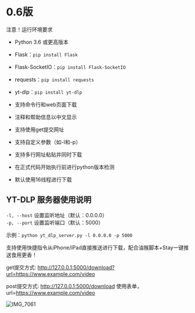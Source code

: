 # 0.6版

注意！运行环境要求
- Python 3.6 或更高版本
- Flask：`pip install Flask`
- Flask-SocketIO：`pip install Flask-SocketIO`
- requests：`pip install requests`
- yt-dlp：`pip install yt-dlp`

- 支持命令行和web页面下载
- 注释和帮助信息以中文显示
- 支持使用get提交网址
- 支持自定义参数（如-l和-p）
- 支持多行网址粘贴并同时下载
- 在正式代码开始执行前进行python版本检测
- 默认使用16线程进行下载

## YT-DLP 服务器使用说明

`-l, --host` 设置监听地址（默认：0.0.0.0）  
`-p, --port` 设置监听端口（默认：5000）  

示例：`python yt_dlp_server.py -l 0.0.0.0 -p 5000`

支持使用快捷指令从iPhone/iPad直接推送进行下载，配合油猴脚本+Stay一键推送食用更香！

get提交方式: http://127.0.0.1:5000/download?url=https://www.example.com/video

post提交方式: http://127.0.0.1:5000/download
使用表单，url=https://www.example.com/video


![IMG_7061](https://user-images.githubusercontent.com/7725643/233867727-1955b068-3d30-461b-9922-5e218effb581.jpeg)
